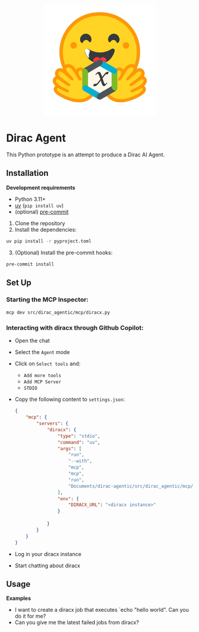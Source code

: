 <p align="center">
  <img alt="Dirac HF Logo" src="public/dirac_agentic.png" width="300" >
</p>

# Dirac Agent

This Python prototype is an attempt to produce a Dirac AI Agent.

## Installation

**Development requirements**

- Python 3.11+
- [uv](https://github.com/astral-sh/uv) (`pip install uv`)
- (optional) [pre-commit](https://pre-commit.com/)

1. Clone the repository
2. Install the dependencies:

  ```bash
  uv pip install -r pyproject.toml
  ```
3. (Optional) Install the pre-commit hooks:

```bash
pre-commit install
```

## Set Up

### Starting the MCP Inspector:

```bash
mcp dev src/dirac_agentic/mcp/diracx.py
```

### Interacting with diracx through Github Copilot:

- Open the chat
- Select the `Agent` mode
- Click on `Select tools` and:
  - `Add more tools`
  - `Add MCP Server`
  - `STDIO`

- Copy the following content to `settings.json`:

  ```json
  {
      "mcp": {
          "servers": {
              "diracx": {
                  "type": "stdio",
                  "command": "uv",
                  "args": [
                      "run",
                      "--with",
                      "mcp",
                      "mcp",
                      "run",
                      "Documents/dirac-agentic/src/dirac_agentic/mcp/diracx.py"
                  ],
                  "env": {
                      "DIRACX_URL": "<diracx instance>"
                  }

              }
          }
      }
  }
  ```

- Log in your diracx instance
- Start chatting about diracx

## Usage

**Examples**

- I want to create a diracx job that executes `echo "hello world". Can you do it for me?
- Can you give me the latest failed jobs from diracx?
